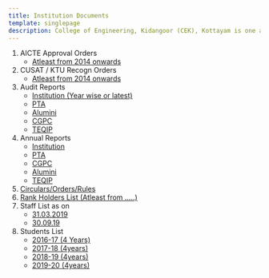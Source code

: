 ```yaml
---
title: Institution Documents
template: singlepage
description: College of Engineering, Kidangoor (CEK), Kottayam is one among the premier institutions in the state. The college is governed by the Co-operative Academy of Professional Education established by the Government of Kerala. The admissions are based on the rank obtained by the students in the State Entrance examinations and functioning of the college is according to the rules and regulations formulated by the Government of Kerala.
---
```


1. AICTE Approval Orders
    - [Atleast from 2014 onwards]()
2. CUSAT / KTU Recogn Orders
    - [Atleast from 2014 onwards]()
3. Audit Reports
    - [Institution (Year wise or latest)]()
    - [PTA]()
    - [Alumini]()
    - [CGPC]()
    - [TEQIP]()
4. Annual Reports
    - [Institution]()
    - [PTA]()
    - [CGPC]()
    - [Alumini]()
    - [TEQIP]()
5. [Circulars/Orders/Rules]()
6. [Rank Holders List (Atleast from …..)]()
7. Staff List as on
    - [31.03.2019]()
    - [30.09.19]()
8. Students List
    - [2016-17 (4 Years)]()
    - [2017-18 (4years)]()
    - [2018-19 (4years)]()
    - [2019-20 (4years)]()
